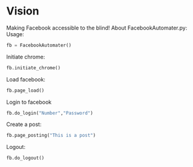 # Vision
Making Facebook accessible to the blind!
About FacebookAutomater.py:\
Usage:
```python
fb = FacebookAutomater()
```
Initiate chrome:
```python
fb.initiate_chrome()
```

Load facebook:
```python
fb.page_load()
```
Login to facebook
```python
fb.do_login("Number","Password")
```

Create a post:
```python
fb.page_posting("This is a post")
```

Logout:
```python
fb.do_logout()
```
